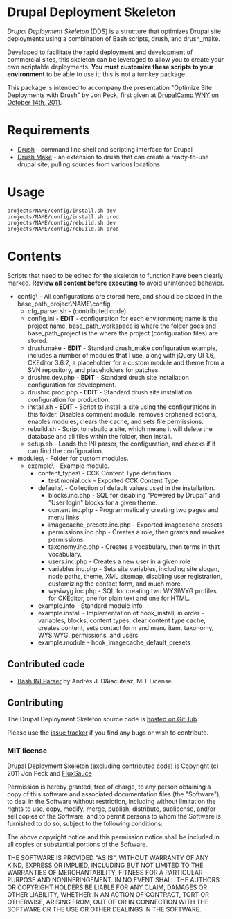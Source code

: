 # Drupal Deployment Skeleton

*Drupal Deployment Skeleton* (DDS) is a structure that optimizes Drupal site deployments using a combination of Bash scripts, drush, and drush&#95;make.

Developed to facilitate the rapid deployment and development of commercial sites, this skeleton can be leveraged to allow you to create your own scriptable deployments.  **You must customize these scripts to your environment** to be able to use it; this is not a turnkey package.

This package is intended to accompany the presentation "Optimize Site Deployments with Drush" by Jon Peck, first given at [DrupalCamp WNY on October 14th, 2011](http://drupalcampwny.org/sessions/optimize-site-deployments-drush).

# Requirements

* [Drush](http://drupal.org/project/drush) - command line shell and scripting interface for Drupal
* [Drush Make](http://drupal.org/project/drush&#95;make) - an extension to drush that can create a ready-to-use drupal site, pulling sources from various locations

# Usage

    projects/NAME/config/install.sh dev
    projects/NAME/config/install.sh prod
    projects/NAME/config/rebuild.sh dev
    projects/NAME/config/rebuild.sh prod

# Contents

Scripts that need to be edited for the skeleton to function have been clearly marked.  **Review all content before executing** to avoid unintended behavior.

- config\ - All configurations are stored here, and should be placed in the base&#95;path&#95;project\NAME\config
  - cfg&#95;parser.sh - (contributed code)
  - config.ini - **EDIT** - configuration for each environment; name is the project name, base&#95;path&#95;workspace is where the folder goes and base&#95;path&#95;project is the where the project (configuration files) are stored.
  - drush.make - **EDIT** - Standard drush&#95;make configuration example, includes a number of modules that I use, along with jQuery UI 1.6, CKEditor 3.6.2, a placeholder for a custom module and theme from a SVN repository, and placeholders for patches.
  - drushrc.dev.php - **EDIT** - Standard drush site installation configuration for development.
  - drushrc.prod.php - **EDIT** - Standard drush site installation configuration for production.
  - install.sh - **EDIT** - Script to install a site using the configurations in this folder.  Disables comment module, removes orphaned actions, enables modules, clears the cache, and sets file permissions.
  - rebuild.sh - Script to rebuild a site, which means it will delete the database and all files within the folder, then install.
  - setup.sh - Loads the INI parser, the configuration, and checks if it can find the configuration.
- modules\ - Folder for custom modules.
  - example\ - Example module.
    - content&#95;types\ - CCK Content Type definitions
      - testimonial.cck - Exported CCK Content Type
    - defaults\ - Collection of default values used in the installation.
      - blocks.inc.php - SQL for disabling "Powered by Drupal" and "User login" blocks for a given theme.
      - content.inc.php - Programmatically creating two pages and menu links
      - imagecache&#95;presets.inc.php - Exported imagecache presets
      - permissions.inc.php - Creates a role, then grants and revokes permissions.
      - taxonomy.inc.php - Creates a vocabulary, then terms in that vocabulary.
      - users.inc.php - Creates a new user in a given role
      - variables.inc.php - Sets site variables, including site slogan, node paths, theme, XML sitemap, disabling user registration, customizing the contact form, and much more.
      - wysiwyg.inc.php - SQL for creating two WYSIWYG profiles for CKEditor, one for plain text and one for HTML.
    - example.info - Standard module info
    - example.install - Implementation of hook&#95;install; in order - variables, blocks, content types, clear content type cache, creates content, sets contact form and menu item, taxonomy, WYSIWYG, permissions, and users
    - example.module - hook&#95;imagecache&#95;default&#95;presets

## Contributed code

* [Bash INI Parser](http://ajdiaz.wordpress.com/2008/02/09/bash-ini-parser/) by Andr&eacute;s J. D&iacuteaz, MIT License.

## Contributing

The Drupal Deployment Skeleton source code is [hosted on GitHub](https://github.com/fluxsauce/DrupalDeploySkel).

Please use the [issue tracker](https://github.com/fluxsauce/DrupalDeploySkel/issues) if you find any bugs or wish to contribute.

### MIT license

Drupal Deployment Skeleton (excluding contributed code) is Copyright (c) 2011 Jon Peck and [FluxSauce](http://fluxsauce.com)

Permission is hereby granted, free of charge, to any person obtaining
a copy of this software and associated documentation files (the
"Software"), to deal in the Software without restriction, including
without limitation the rights to use, copy, modify, merge, publish,
distribute, sublicense, and/or sell copies of the Software, and to
permit persons to whom the Software is furnished to do so, subject to
the following conditions:

The above copyright notice and this permission notice shall be
included in all copies or substantial portions of the Software.

THE SOFTWARE IS PROVIDED "AS IS", WITHOUT WARRANTY OF ANY KIND, 
EXPRESS OR IMPLIED, INCLUDING BUT NOT LIMITED TO THE WARRANTIES OF
MERCHANTABILITY, FITNESS FOR A PARTICULAR PURPOSE AND
NONINFRINGEMENT. IN NO EVENT SHALL THE AUTHORS OR COPYRIGHT HOLDERS BE
LIABLE FOR ANY CLAIM, DAMAGES OR OTHER LIABILITY, WHETHER IN AN ACTION
OF CONTRACT, TORT OR OTHERWISE, ARISING FROM, OUT OF OR IN CONNECTION
WITH THE SOFTWARE OR THE USE OR OTHER DEALINGS IN THE SOFTWARE.